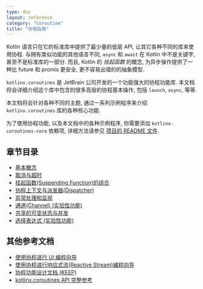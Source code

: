 ```yaml
---
type: doc
layout: reference
category: "Coroutine"
title: "协程指南"
---
```


Kotlin 语言只在它的标准库中提供了最少量的低层 API, 让其它各种不同的库来使用协程.
与拥有类似功能的其他语言不同, `async` 和 `await` 在 Kotlin 中不是关键字, 甚至不是标准库的一部分.
而且, Kotlin 的 _挂起函数_ 的概念, 为异步操作提供了一种比 future 和 promis 更安全, 更不容易出错的的抽象模型.

`kotlinx.coroutines` 是 JetBrain 公司开发的一个功能强大的协程功能库. 本文档将会详细介绍这个库中包含的很多高层的协程基本操作, 包括 `launch`, `async`, 等等.

本文档将会针对各种不同的主题, 通过一系列示例程序来介绍 `kotlinx.coroutines` 库的各种核心功能.

为了使用协程功能, 以及本文档中的各种示例程序, 你需要添加 `kotlinx-coroutines-core` 依赖项, 详细方法请参见 [项目的 README 文件](https://github.com/kotlin/kotlinx.coroutines/blob/master/README.md#using-in-your-projects).

## 章节目录

* [基本概念](basics.html)
* [取消与超时](cancellation-and-timeouts.html)
* [挂起函数(Suspending Function)的组合](composing-suspending-functions.html)
* [协程上下文与派发器(Dispatcher)](coroutine-context-and-dispatchers.html)
* [异常处理和监视](exception-handling.html)
* [通道(Channel) (实验性功能)](channels.html)
* [共享的可变状态与并发](shared-mutable-state-and-concurrency.html)
* [选择表达式 (实验性功能)](select-expression.html)

## 其他参考文档

* [使用协程进行 UI 编程向导](https://github.com/kotlin/kotlinx.coroutines/blob/master/ui/coroutines-guide-ui.md)
* [使用协程进行响应式流(Reactive Stream)编程向导](https://github.com/kotlin/kotlinx.coroutines/blob/master/reactive/coroutines-guide-reactive.md)
* [协程功能设计文档 (KEEP)](https://github.com/Kotlin/kotlin-coroutines/blob/master/kotlin-coroutines-informal.md)
* [kotlinx.coroutines API 完整参考](http://kotlin.github.io/kotlinx.coroutines)
